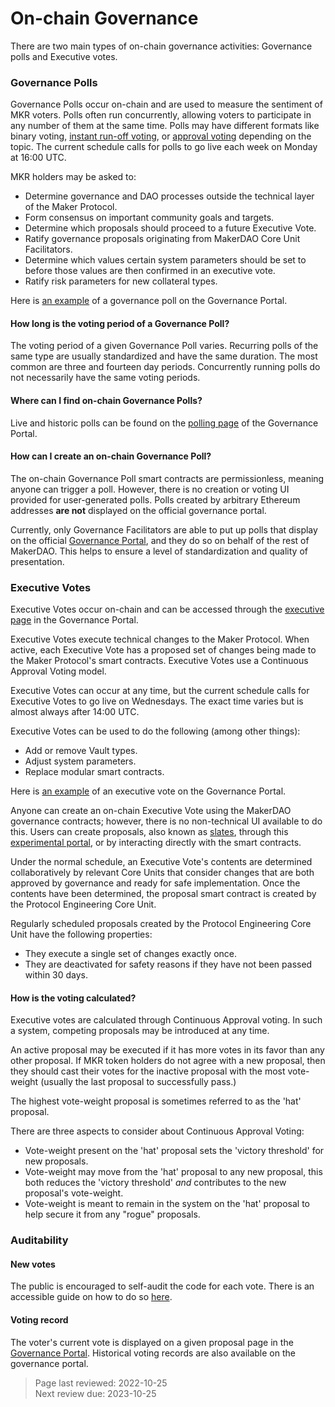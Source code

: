 # On-chain Governance 
There are two main types of on-chain governance activities: Governance polls and Executive votes. 

### Governance Polls
Governance Polls occur on-chain and are used to measure the sentiment of MKR voters. Polls often run concurrently, allowing voters to participate in any number of them at the same time. Polls may have different formats like binary voting, [instant run-off voting](https://en.wikipedia.org/wiki/Ranked_voting), or [approval voting](https://en.wikipedia.org/wiki/Approval_voting) depending on the topic. The current schedule calls for polls to go live each week on Monday at 16:00 UTC.

MKR holders may be asked to:

- Determine governance and DAO processes outside the technical layer of the Maker Protocol.
- Form consensus on important community goals and targets.
- Determine which proposals should proceed to a future Executive Vote.
- Ratify governance proposals originating from MakerDAO Core Unit Facilitators.
- Determine which values certain system parameters should be set to before those values are then confirmed in an executive vote.
- Ratify risk parameters for new collateral types.

Here is [an example](https://vote.makerdao.com/polling/Qmeac95W?network=mainnet#poll-detail) of a governance poll on the Governance Portal.

#### How long is the voting period of a Governance Poll?
The voting period of a given Governance Poll varies. Recurring polls of the same type are usually standardized and have the same duration. The most common are three and fourteen day periods. Concurrently running polls do not necessarily have the same voting periods.

#### Where can I find on-chain Governance Polls?
Live and historic polls can be found on the [polling page](https://vote.makerdao.com/polling) of the Governance Portal.

#### How can I create an on-chain Governance Poll?
The on-chain Governance Poll smart contracts are permissionless, meaning anyone can trigger a poll. However, there is no creation or voting UI provided for user-generated polls. Polls created by arbitrary Ethereum addresses **are not** displayed on the official governance portal.

Currently, only Governance Facilitators are able to put up polls that display on the official [Governance Portal](https://vote.makerdao.com), and they do so on behalf of the rest of MakerDAO. This helps to ensure a level of standardization and quality of presentation.

### Executive Votes
Executive Votes occur on-chain and can be accessed through the [executive page](https://vote.makerdao.com/executive) in the Governance Portal.

Executive Votes execute technical changes to the Maker Protocol. When active, each Executive Vote has a proposed set of changes being made to the Maker Protocol's smart contracts. Executive Votes use a Continuous Approval Voting model.

Executive Votes can occur at any time, but the current schedule calls for Executive Votes to go live on Wednesdays. The exact time varies but is almost always after 14:00 UTC.

Executive Votes can be used to do the following (among other things):
- Add or remove Vault types.
- Adjust system parameters.
- Replace modular smart contracts.

Here is [an example](https://vote.makerdao.com/executive/template-executive-vote-parameter-changes-wsteth-a-onboarding-october-22-2021?network=mainnet#proposal-detail) of an executive vote on the Governance Portal.

Anyone can create an on-chain Executive Vote using the MakerDAO governance contracts; however, there is no non-technical UI available to do this. Users can create proposals, also known as [slates](https://docs.makerdao.com/smart-contract-modules/governance-module/chief-detailed-documentation), through this [experimental portal](https://chief.makerdao.com/), or by interacting directly with the smart contracts.

Under the normal schedule, an Executive Vote's contents are determined collaboratively by relevant Core Units that consider changes that are both approved by governance and ready for safe implementation. Once the contents have been determined, the proposal smart contract is created by the Protocol Engineering Core Unit.

Regularly scheduled proposals created by the Protocol Engineering Core Unit have the following properties: 
* They execute a single set of changes exactly once. 
* They are deactivated for safety reasons if they have not been passed within 30 days.

#### How is the voting calculated?
Executive votes are calculated through Continuous Approval voting. In such a system, competing proposals may be introduced at any time.

An active proposal may be executed if it has more votes in its favor than any other proposal. If MKR token holders do not agree with a new proposal, then they should cast their votes for the inactive proposal with the most vote-weight (usually the last proposal to successfully pass.)

The highest vote-weight proposal is sometimes referred to as the 'hat' proposal.

There are three aspects to consider about Continuous Approval Voting:
- Vote-weight present on the 'hat' proposal sets the 'victory threshold' for new proposals.
- Vote-weight may move from the 'hat' proposal to any new proposal, this both reduces the 'victory threshold' _and_ contributes to the new proposal's vote-weight.
- Vote-weight is meant to remain in the system on the 'hat' proposal to help secure it from any "rogue" proposals.

### Auditability

#### New votes
The public is encouraged to self-audit the code for each vote. There is an accessible guide on how to do so [here](governance/executive-audit.md). 

#### Voting record
The voter's current vote is displayed on a given proposal page in the [Governance Portal](https://vote.makerdao.com/). Historical voting records are also available on the governance portal.

>Page last reviewed: 2022-10-25  
>Next review due: 2023-10-25  

